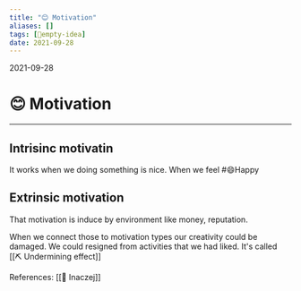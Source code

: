 ```yaml
---
title: "😊 Motivation"
aliases: []
tags: [💭empty-idea]
date: 2021-09-28
---
```

2021-09-28
# 😊 Motivation
___
## Intrisinc motivatin
It works when we doing something is nice. When we feel #😄Happy 

## Extrinsic motivation
That motivation is induce by environment like money, reputation.

When we connect those to motivation types our creativity could be damaged. We could resigned from activities that we had liked. It's called [[⛏️ Undermining effect]]

References: [[🦄 Inaczej]]